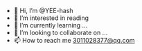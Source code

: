 - 👋 Hi, I’m @YEE-hash
- 👀 I’m interested in reading
- 🌱 I’m currently learning ...
- 💞️ I’m looking to collaborate on ...
- 📫 How to reach me 3011028377@qq.com

<!---
YEE-hash/YEE-hash is a ✨ special ✨ repository because its `README.md` (this file) appears on your GitHub profile.
You can click the Preview link to take a look at your changes.
--->
